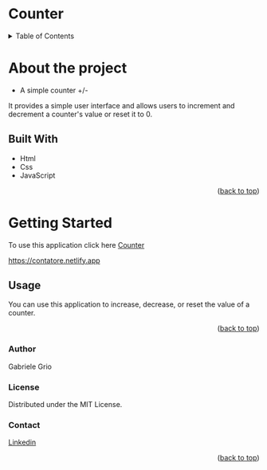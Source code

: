 <a name="readme-top"></a>
# Counter

<!-- TABLE OF CONTENTS -->
<details>
  <summary>Table of Contents</summary>
  <ol>
    <li>
      <a href="#about-the-project">About The Project</a>
      <ul>
        <li><a href="#built-with">Built With</a></li>
      </ul>
    </li>
    <li>
      <a href="#getting-started">Getting Started</a>
      <ul>
        <li><a href="#usage">Usage</a></li>
      </ul>
    </li>
    <li><a href="#author">Author</a></li>
    <li><a href="#license">License</a></li>
    <li><a href="#contact">Contact</a></li>
  </ol>
</details>

# About the project
* A simple counter +/-
  
It provides a simple user interface and allows users to increment and decrement a counter's value or reset it to 0.


## Built With
* Html
* Css
* JavaScript

  
<p align="right">(<a href="#readme-top">back to top</a>)</p>

# Getting Started
To use this application click here <a href="https://contatore.netlify.app">Counter</a>

https://contatore.netlify.app

## Usage
You can use this application to increase, decrease, or reset the value of a counter.

<p align="right">(<a href="#readme-top">back to top</a>)</p>

### Author
Gabriele Grio


### License 
Distributed under the MIT License.


### Contact
<a href="https://www.linkedin.com/in/gabriele-grio-a14323210/">Linkedin</a>


<p align="right">(<a href="#readme-top">back to top</a>)</p>
